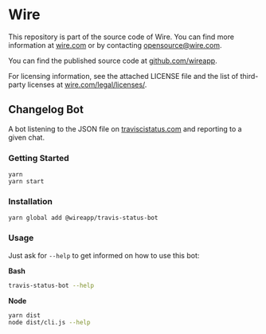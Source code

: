 # Wire

This repository is part of the source code of Wire. You can find more information at [wire.com](https://wire.com) or by contacting opensource@wire.com.

You can find the published source code at [github.com/wireapp](https://github.com/wireapp).

For licensing information, see the attached LICENSE file and the list of third-party licenses at [wire.com/legal/licenses/](https://wire.com/legal/licenses/).

## Changelog Bot

A bot listening to the JSON file on [traviscistatus.com](https://www.traviscistatus.com) and reporting to a given chat.

### Getting Started

```
yarn
yarn start
```

### Installation

```
yarn global add @wireapp/travis-status-bot
```

### Usage

Just ask for `--help` to get informed on how to use this bot:

**Bash**

```bash
travis-status-bot --help
```

**Node**

```bash
yarn dist
node dist/cli.js --help
```

